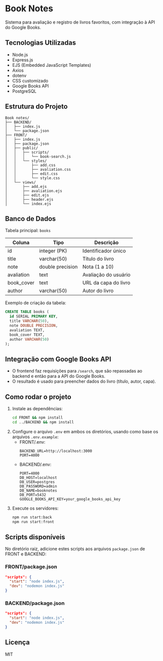 # Book Notes

Sistema para avaliação e registro de livros favoritos, com integração à API do Google Books.

## Tecnologias Utilizadas

- Node.js
- Express.js
- EJS (Embedded JavaScript Templates)
- Axios
- dotenv
- CSS customizado
- Google Books API
- PostgreSQL

## Estrutura do Projeto

```
Book notes/
├── BACKEND/
│   ├── index.js
│   └── package.json
├── FRONT/
│   ├── index.js
│   ├── package.json
│   ├── public/
│   │   ├── scripts/
│   │   │   └── book-search.js
│   │   └── styles/
│   │       ├── add.css
│   │       ├── avaliation.css
│   │       ├── edit.css
│   │       └── style.css
│   └── views/
│       ├── add.ejs
│       ├── avaliation.ejs
│       ├── edit.ejs
│       ├── header.ejs
│       └── index.ejs
```

## Banco de Dados

Tabela principal: `books`

| Coluna      | Tipo             | Descrição                |
|-------------|------------------|--------------------------|
| id          | integer (PK)     | Identificador único      |
| title       | varchar(50)      | Título do livro          |
| note        | double precision | Nota (1 a 10)            |
| avaliation  | text             | Avaliação do usuário     |
| book_cover  | text             | URL da capa do livro     |
| author      | varchar(50)      | Autor do livro           |

Exemplo de criação da tabela:
```sql
CREATE TABLE books (
  id SERIAL PRIMARY KEY,
  title VARCHAR(50),
  note DOUBLE PRECISION,
  avaliation TEXT,
  book_cover TEXT,
  author VARCHAR(50)
);
```

## Integração com Google Books API

- O frontend faz requisições para `/search`, que são repassadas ao backend e então para a API do Google Books.
- O resultado é usado para preencher dados do livro (título, autor, capa).

## Como rodar o projeto

1. Instale as dependências:
   ```bash
   cd FRONT && npm install
   cd ../BACKEND && npm install
   ```
2. Configure o arquivo `.env` em ambos os diretórios, usando como base os arquivos `.env.example`:
   - FRONT/.env:
     ```env
     BACKEND_URL=http://localhost:3000
     PORT=4000
     ```
   - BACKEND/.env:
     ```env
     PORT=4000
     DB_HOST=localhost
     DB_USER=postgres
     DB_PASSWORD=admin
     DB_NAME=booknotes
     DB_PORT=5432
     GOOGLE_BOOKS_API_KEY=your_google_books_api_key
     ```
3. Execute os servidores:
   ```bash
   npm run start:back
   npm run start:front
   ```

## Scripts disponíveis

No diretório raiz, adicione estes scripts aos arquivos `package.json` de FRONT e BACKEND:

### FRONT/package.json
```json
"scripts": {
  "start": "node index.js",
  "dev": "nodemon index.js"
}
```

### BACKEND/package.json
```json
"scripts": {
  "start": "node index.js",
  "dev": "nodemon index.js"
}
```

## Licença
MIT
